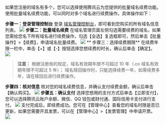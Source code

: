 如果您注册的域名有多个，您可以选择使用腾讯云为您提供的批量域名续费功能。使用批量域名续费功能，可以同时对多个域名进行续费操作。具体操作如下：

**步骤一：登录管理控制台**
登录 [域名管理控制台](https://console.cloud.tencent.com/domain/mydomain)，即可看到您购买的所有域名信息列表。
![](https://mc.qcloudimg.com/static/img/9911cce56febc8335e0f7c27f4f20212/image.png)
**步骤二：批量域名续费**
在域名管理页面左侧勾选需要续费的域名，如果您需给您名下所有域名进行续费操作，勾选【全选】复选框即可，然后单击【批量操作】>【续费】，申请域名批量续费。
![](https://mc.qcloudimg.com/static/img/92c5f0a6054966f625d0fd95857e7d43/image.png)
** 步骤三：选择续费期限**
在续费年限一栏中，单击【+】或【-】按钮选择您想续费的时长，确认后单击【确定】。
![](https://mc.qcloudimg.com/static/img/d5422ca7916308a060db61db90a80ece/image.png)
>**注意：**
>根据注册局的规定，域名有效期年限不可超过 10 年（.co 域名有效期年限不可超过 5 年）；
>域名赎回操作时，只能选择续费一年，如需续费多年，请在赎回后进行续费操作。

**步骤四：核对信息**
核对您的域名续费信息，并确认支付续费金额，确认后单击【确认购买】。
![](https://mc.qcloudimg.com/static/img/32accca635e6b9d7de2f7bbeca029189/image.png)
 **步骤五：确认支付**
选择您想用的支付方式后单击【立即支付】，您可以选择腾讯云账户余额、微信、QQ 钱包或财付通、国际信用卡支付进行支付。
![](https://mc.qcloudimg.com/static/img/6bc0368892769d8a0c85dd2189eaf489/image.png)
支付完成后，即续费成功。您可在【管理中心】查看您的域名时限是否已更新，如果您需要开具发票，可以在【管理中心】>【发票管理】中申请开票。
![](https://mc.qcloudimg.com/static/img/23d58f35fcff683f6501320c41c1a84d/image.png)

